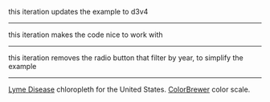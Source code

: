 this iteration updates the example to d3v4

---

this iteration makes the code nice to work with

---

this iteration removes the radio button that filter by year, to simplify the example

---

[Lyme Disease](http://catalog.data.gov/dataset/lymedisease-9211-county) chloropleth for the United States. 
[ColorBrewer](http://colorbrewer2.org/) color scale.